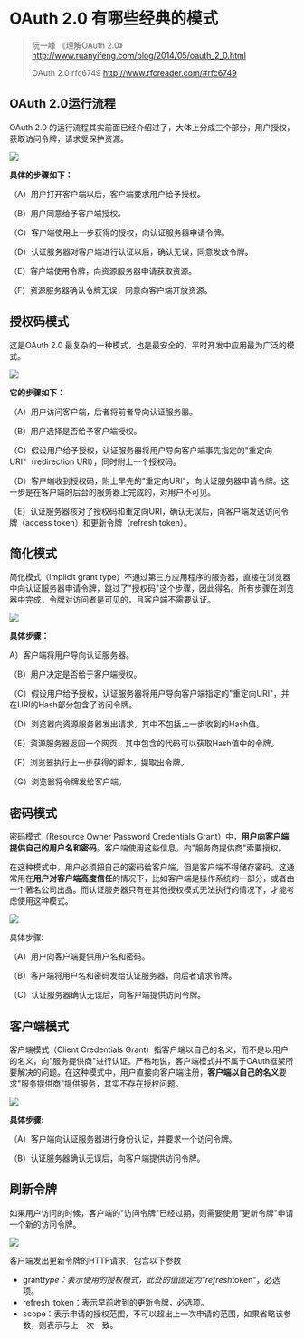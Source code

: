 # OAuth 2.0 有哪些经典的模式



> 阮一峰  《理解OAuth 2.0》http://www.ruanyifeng.com/blog/2014/05/oauth_2_0.html
>
> OAuth 2.0 rfc6749 http://www.rfcreader.com/#rfc6749



## OAuth 2.0运行流程

OAuth 2.0 的运行流程其实前面已经介绍过了，大体上分成三个部分，用户授权，获取访问令牌，请求受保护资源。

<img src="https://oscimg.oschina.net/oscnet/up-d784007bd20eb9040b3de224155f68f893c.png">

**具体的步骤如下：**

（A）用户打开客户端以后，客户端要求用户给予授权。

（B）用户同意给予客户端授权。

（C）客户端使用上一步获得的授权，向认证服务器申请令牌。

（D）认证服务器对客户端进行认证以后，确认无误，同意发放令牌。

（E）客户端使用令牌，向资源服务器申请获取资源。

（F）资源服务器确认令牌无误，同意向客户端开放资源。



## 授权码模式

这是OAuth 2.0 最复杂的一种模式，也是最安全的，平时开发中应用最为广泛的模式。

<img src="https://oscimg.oschina.net/oscnet/up-19e4cd5cd00d66cee8f975bd5072fab6e2e.png">

**它的步骤如下：**

（A）用户访问客户端，后者将前者导向认证服务器。

（B）用户选择是否给予客户端授权。

（C）假设用户给予授权，认证服务器将用户导向客户端事先指定的"重定向URI"（redirection URI），同时附上一个授权码。

（D）客户端收到授权码，附上早先的"重定向URI"，向认证服务器申请令牌。这一步是在客户端的后台的服务器上完成的，对用户不可见。

（E）认证服务器核对了授权码和重定向URI，确认无误后，向客户端发送访问令牌（access token）和更新令牌（refresh token）。



## 简化模式

简化模式（implicit grant type）不通过第三方应用程序的服务器，直接在浏览器中向认证服务器申请令牌，跳过了"授权码"这个步骤，因此得名。所有步骤在浏览器中完成，令牌对访问者是可见的，且客户端不需要认证。

<img src="https://oscimg.oschina.net/oscnet/up-b74d8c5c896a7734a04d9183d65ca1de011.png">

**具体步骤：**

   A）客户端将用户导向认证服务器。

（B）用户决定是否给于客户端授权。

（C）假设用户给予授权，认证服务器将用户导向客户端指定的"重定向URI"，并在URI的Hash部分包含了访问令牌。

（D）浏览器向资源服务器发出请求，其中不包括上一步收到的Hash值。

（E）资源服务器返回一个网页，其中包含的代码可以获取Hash值中的令牌。

（F）浏览器执行上一步获得的脚本，提取出令牌。

（G）浏览器将令牌发给客户端。



## 密码模式

密码模式（Resource Owner Password Credentials Grant）中，**用户向客户端提供自己的用户名和密码**。客户端使用这些信息，向"服务商提供商"索要授权。

在这种模式中，用户必须把自己的密码给客户端，但是客户端不得储存密码。这通常用在**用户对客户端高度信任**的情况下，比如客户端是操作系统的一部分，或者由一个著名公司出品。而认证服务器只有在其他授权模式无法执行的情况下，才能考虑使用这种模式。

<img src="https://oscimg.oschina.net/oscnet/up-b9bab4a757e58a757472bb4fdba807af738.png">

具体步骤:

（A）用户向客户端提供用户名和密码。

（B）客户端将用户名和密码发给认证服务器，向后者请求令牌。

（C）认证服务器确认无误后，向客户端提供访问令牌。



## 客户端模式

客户端模式（Client Credentials Grant）指客户端以自己的名义，而不是以用户的名义，向"服务提供商"进行认证。严格地说，客户端模式并不属于OAuth框架所要解决的问题。在这种模式中，用户直接向客户端注册，**客户端以自己的名义**要求"服务提供商"提供服务，其实不存在授权问题。

<img src="https://oscimg.oschina.net/oscnet/up-91d26c14de69274eba4713bb4c1fc13d5b9.png">

**具体步骤:**

（A）客户端向认证服务器进行身份认证，并要求一个访问令牌。

（B）认证服务器确认无误后，向客户端提供访问令牌。

##  刷新令牌

如果用户访问的时候，客户端的"访问令牌"已经过期，则需要使用"更新令牌"申请一个新的访问令牌。

<img src="https://oscimg.oschina.net/oscnet/up-ea000dadd949586e891c74ce7ccd2e1846b.png" >

客户端发出更新令牌的HTTP请求，包含以下参数：

- grant*type：表示使用的授权模式，此处的值固定为"refresh*token"，必选项。
- refresh_token：表示早前收到的更新令牌，必选项。
- scope：表示申请的授权范围，不可以超出上一次申请的范围，如果省略该参数，则表示与上一次一致。